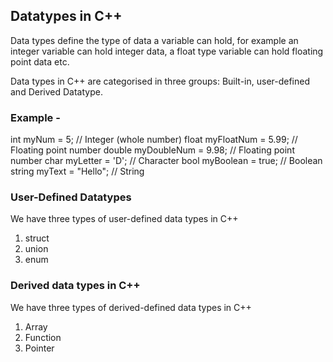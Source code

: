 ## Datatypes in C++

Data types define the type of data a variable can hold, for example an integer variable can hold integer data, a float type variable can hold floating point data etc.

Data types in C++ are categorised in three groups: Built-in, user-defined and Derived Datatype.

### Example -
int myNum = 5;               // Integer (whole number)
float myFloatNum = 5.99;     // Floating point number
double myDoubleNum = 9.98;   // Floating point number
char myLetter = 'D';         // Character
bool myBoolean = true;       // Boolean
string myText = "Hello";     // String

### User-Defined Datatypes

We have three types of user-defined data types in C++
1. struct
2. union
3. enum

### Derived data types in C++

We have three types of derived-defined data types in C++
1. Array
2. Function
3. Pointer
